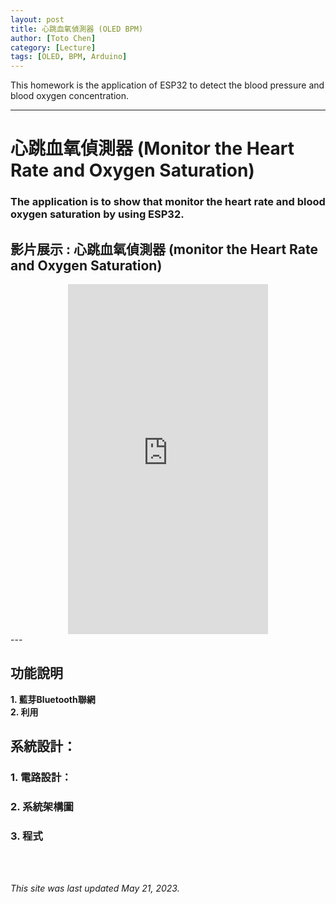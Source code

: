 ```yaml
---
layout: post
title: 心跳血氧偵測器 (OLED BPM)
author: [Toto Chen]
category: [Lecture]
tags: [OLED, BPM, Arduino]
---
```


This homework is the application of ESP32 to detect the blood pressure and blood oxygen concentration.

---

# 心跳血氧偵測器 (Monitor the Heart Rate and Oxygen Saturation)
### The application is to show that monitor the heart rate and blood oxygen saturation by using ESP32.

## 影片展示 : 心跳血氧偵測器 (monitor the Heart Rate and Oxygen Saturation)
<div align="center">
<iframe width="320" height="560" src="https://www.youtube.com/embed/nwQpM8Gaqa8?autoplay=1&loop=1" title="PRJ6 OLED" frameborder="0" allow="accelerometer; autoplay; clipboard-write; encrypted-media; gyroscope; picture-in-picture; web-share" allowfullscreen></iframe>
</div>
---

## 功能說明
**1. 藍芽Bluetooth聯網** <br>
**2. 利用** <br>


## 系統設計：


### 1. 電路設計：




### 2. 系統架構圖




### 3. 程式



<br>
<br>

*This site was last updated May 21, 2023.*

